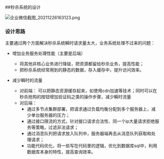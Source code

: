 ##秒杀系统的设计

![企业微信截图_20211226163123.png](https://s2.loli.net/2021/12/26/pEqrc8Jflyvso5Y.png)


### 设计思路


主要通过两个方面解决秒杀系统瞬时请求量太大，业务系统处理不过来的问题：

 + 增加业务服务处理性能（主要是后端）
    
   + 将其他非核心业务进行降级，把资源都留给秒杀业务，提高性能；
   + 把秒杀系统经常用到的静态的数据，存入缓存中，提升访问效率。

 + 减少瞬时的流量
    + 对前端： 可以把静态资源缓存起来，如使用cdn加速等技术；同时可以在秒杀抢购的按钮增加验证码之类的操作步骤，减少瞬时流量
    + 对后端： <br>
       + 通过多节点集群部署，把请求通过负载均衡分配到多个服务器上，减少单台服务器的压力；
       + 通过接口限流的方式，针对接口请求合法性、同一个ip大量请求拒绝服务等策略，过滤非法请求；
       + 通过消息队列把请求放入队列中，服务器端再去从消息队列获取和处理请求；
       + 功能代码优化，将一些写在代码里的逻辑，优化到数据库sql中，利用数据库本身的特性，提高查询效率。

